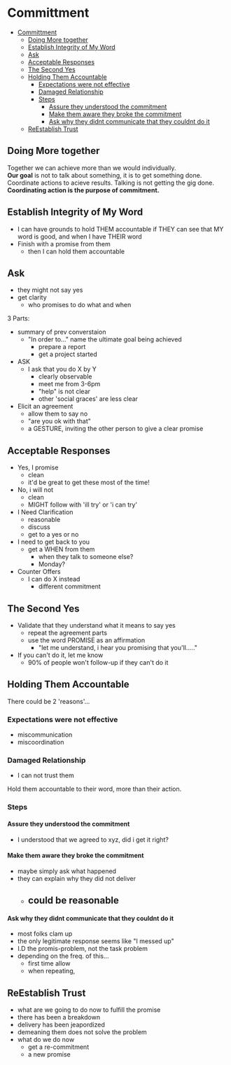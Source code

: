 # Committment

- [Committment](#committment)
  - [Doing More together](#doing-more-together)
  - [Establish Integrity of My Word](#establish-integrity-of-my-word)
  - [Ask](#ask)
  - [Acceptable Responses](#acceptable-responses)
  - [The Second Yes](#the-second-yes)
  - [Holding Them Accountable](#holding-them-accountable)
    - [Expectations were not effective](#expectations-were-not-effective)
    - [Damaged Relationship](#damaged-relationship)
    - [Steps](#steps)
      - [Assure they understood the commitment](#assure-they-understood-the-commitment)
      - [Make them aware they broke the commitment](#make-them-aware-they-broke-the-commitment)
      - [Ask why they didnt communicate that they couldnt do it](#ask-why-they-didnt-communicate-that-they-couldnt-do-it)
  - [ReEstablish Trust](#reestablish-trust)

## Doing More together

Together we can achieve more than we would individually.  
**Our goal** is not to talk about something, it is to get something done. Coordinate actions to acieve results. Talking is not getting the gig done.
**Coordinating action is the purpose of commitment.**

## Establish Integrity of My Word

- I can have grounds to hold THEM accountable if THEY can see that MY word is good, and when I have THEIR word
- Finish with a promise from them
  - then I can hold them accountable

## Ask

- they might not say yes
- get clarity
  - who promises to do what and when

3 Parts:

- summary of prev converstaion
  - "In order to..." name the ultimate goal being achieved
    - prepare a report
    - get a project started
- ASK
  - I ask that you do X by Y
    - clearly observable
    - meet me from 3-6pm
    - "help" is not clear
    - other 'social graces' are less clear
- Elicit an agreement
  - allow them to say no
  - "are you ok with that"
  - a GESTURE, inviting the other person to give a clear promise

## Acceptable Responses

- Yes, I promise
  - clean
  - it'd be great to get these most of the time!
- No, i will not
  - clean
  - MIGHT follow with 'ill try' or 'i can try'
- I Need Clarification
  - reasonable
  - discuss
  - get to a yes or no
- I need to get back to you
  - get a WHEN from them
    - when they talk to someone else?
    - Monday?
- Counter Offers
  - I can do X instead
    - different commitment

## The Second Yes

- Validate that they understand what it means to say yes
  - repeat the agreement parts
  - use the word PROMISE as an affirmation
    - "let me understand, i hear you promising that you'll....."
- If you can't do it, let me know
  - 90% of people won't follow-up if they can't do it

## Holding Them Accountable

There could be 2 'reasons'...

### Expectations were not effective

- miscommunication
- miscoordination

### Damaged Relationship

- I can not trust them

Hold them accountable to their word, more than their action.

### Steps

#### Assure they understood the commitment

- I understood that we agreed to xyz, did i get it right?

#### Make them aware they broke the commitment

- maybe simply ask what happened
- they can explain why they did not deliver
  - ## could be reasonable

#### Ask why they didnt communicate that they couldnt do it

- most folks clam up
- the only legitimate response seems like "I messed up"
- I.D the promis-problem, not the task problem
- depending on the freq. of this...
  - first time allow
  - when repeating,

## ReEstablish Trust

- what are we going to do now to fulfill the promise
- there has been a breakdown
- delivery has been jeapordized
- demeaning them does not solve the problem
- what do we do now
  - get a re-commitment
  - a new promise
